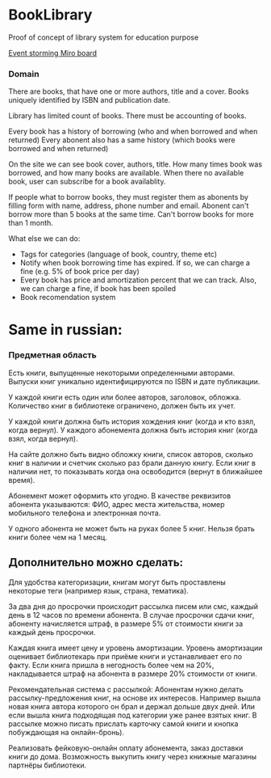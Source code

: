 # BookLibrary
Proof of concept of library system for education purpose

[Event storming Miro board](https://miro.com/app/board/uXjVKddnAyU=/)

### Domain

There are books, that have one or more authors, title and a cover.
Books uniquely identified by ISBN and publication date.

Library has limited count of books. There must be accounting of books.

Every book has a history of borrowing (who and when borrowed and when returned)
Every abonent also has a same history (which books were borrowed and when returned)

On the site we can see book cover, authors, title. How many times book was borrowed, and how many books are available.
When there no available book, user can subscribe for a book availablity.

If people what to borrow books, they must register them as abonents by filling form with name, address, phone number and email.
Abonent can't borrow more than 5 books at the same time. Can't borrow books for more than 1 month.

What else we can do:

- Tags for categories (language of book, country, theme etc)
- Notify when book borrowing time has expired. If so, we can charge a fine (e.g. 5% of book price per day)
- Every book has price and amortization percent that we can track. Also, we can charge a fine, if book has been spoiled
- Book recomendation system

# Same in russian:

### Предметная область

Есть книги, выпущенные некоторыми определенными авторами.
Выпуски книг уникально идентифицируются по ISBN и дате публикации.

У каждой книги есть один или более авторов, заголовок, обложка.
Количество книг в библиотеке ограничено, должен быть их учет. 

У каждой книги должна быть история хождения книг (когда и кто взял, когда вернул).
У каждого абонемента должна быть история книг (когда взял, когда вернул).

На сайте должно быть видно обложку книги, список авторов, сколько книг в наличии и счетчик сколько раз брали данную книгу.
Если книг в наличии нет, то показывать когда она освободится (вернут в ближайшее время).

Абонемент может оформить кто угодно. В качестве реквизитов абонента указываются: ФИО, адрес места жительства, номер мобильного телефона и электронная почта.

У одного абонента не может быть на руках более 5 книг. Нельзя брать книги более чем на 1 месяц.

## Дополнительно можно сделать:

Для удобства категоризации, книгам могут быть проставлены некоторые теги (например язык, страна, тематика).

За два дня до просрочки происходит рассылка писем или смс, каждый день в 12 часов по времени абонента.
В случае просрочки сдачи книг, абоненту начисляется штраф, в размере 5% от стоимости книги за каждый день просрочки.

Каждая книга имеет цену и уровень амортизации. Уровень амортизации оценивает библиотекарь при приёме книги и устанавливает его по факту.
Если книга пришла в негодность более чем на 20%, накладывается штраф на абонента в размере 20% стоимости от книги.

Рекомендательная система с рассылкой:
Абонентам нужно делать рассылку-предложения книг, на основе их интересов. Например вышла новая книга автора которого он брал и держал дольше двух дней.
Или если вышла книга подходящая под категории уже ранее взятых книг. В рассылке можно писать прислать карточку самой книги и кнопка побуждающая на онлайн-бронь).

Реализовать фейковую-онлайн оплату абонемента, заказ доставки книги до дома. Возможность выкупить книгу через книжные магазины партнёры библиотеки.

